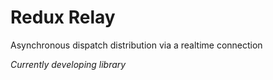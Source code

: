 # Redux Relay

Asynchronous dispatch distribution via a realtime connection

*Currently developing library*
